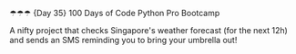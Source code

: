 ☂☂☂
{Day 35} 100 Days of Code Python Pro Bootcamp

A nifty project that checks Singapore's weather forecast (for the next 12h) and sends an SMS reminding you to bring your umbrella out! 
